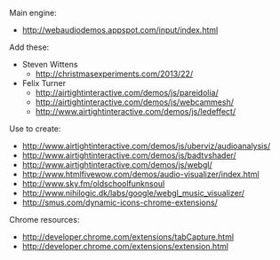 Main engine:

- http://webaudiodemos.appspot.com/input/index.html

Add these:

- Steven Wittens
    - http://christmasexperiments.com/2013/22/
- Felix Turner
    - http://airtightinteractive.com/demos/js/pareidolia/
    - http://airtightinteractive.com/demos/js/webcammesh/
    - http://www.airtightinteractive.com/demos/js/ledeffect/

Use to create:

- http://www.airtightinteractive.com/demos/js/uberviz/audioanalysis/
- http://www.airtightinteractive.com/demos/js/badtvshader/
- http://www.airtightinteractive.com/demos/js/webgl/
- http://www.htmlfivewow.com/demos/audio-visualizer/index.html
- http://www.sky.fm/oldschoolfunknsoul
- http://www.nihilogic.dk/labs/google/webgl_music_visualizer/
- http://smus.com/dynamic-icons-chrome-extensions/

Chrome resources:

- http://developer.chrome.com/extensions/tabCapture.html
- http://developer.chrome.com/extensions/extension.html